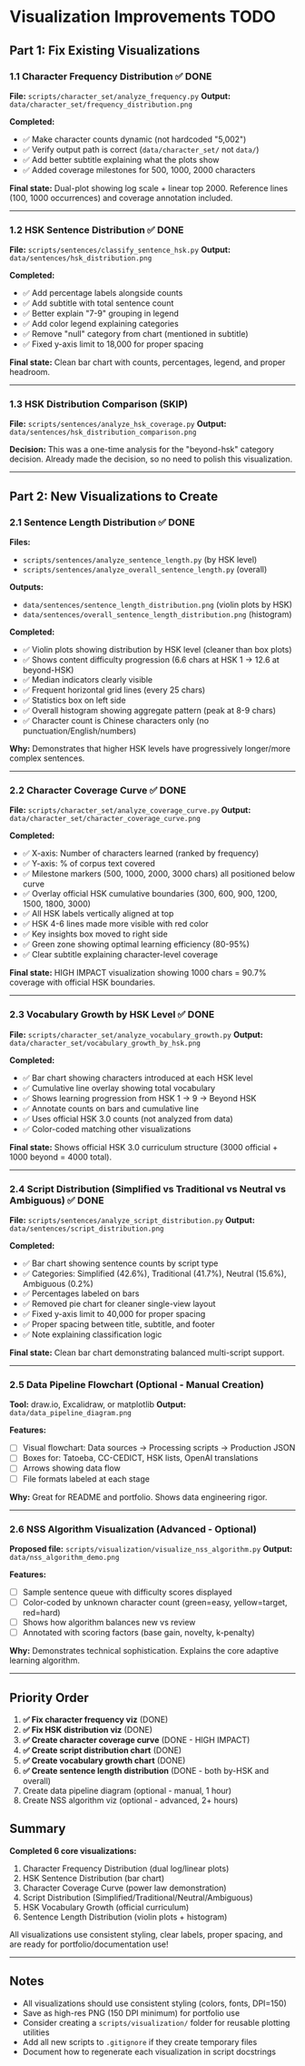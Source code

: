 # Visualization Improvements TODO

## Part 1: Fix Existing Visualizations

### 1.1 Character Frequency Distribution ✅ DONE
**File:** `scripts/character_set/analyze_frequency.py`
**Output:** `data/character_set/frequency_distribution.png`

**Completed:**
- ✅ Make character counts dynamic (not hardcoded "5,002")
- ✅ Verify output path is correct (`data/character_set/` not `data/`)
- ✅ Add better subtitle explaining what the plots show
- ✅ Added coverage milestones for 500, 1000, 2000 characters

**Final state:** Dual-plot showing log scale + linear top 2000. Reference lines (100, 1000 occurrences) and coverage annotation included.

---

### 1.2 HSK Sentence Distribution ✅ DONE
**File:** `scripts/sentences/classify_sentence_hsk.py`
**Output:** `data/sentences/hsk_distribution.png`

**Completed:**
- ✅ Add percentage labels alongside counts
- ✅ Add subtitle with total sentence count
- ✅ Better explain "7-9" grouping in legend
- ✅ Add color legend explaining categories
- ✅ Remove "null" category from chart (mentioned in subtitle)
- ✅ Fixed y-axis limit to 18,000 for proper spacing

**Final state:** Clean bar chart with counts, percentages, legend, and proper headroom.

---

### 1.3 HSK Distribution Comparison (SKIP)
**File:** `scripts/sentences/analyze_hsk_coverage.py`
**Output:** `data/sentences/hsk_distribution_comparison.png`

**Decision:** This was a one-time analysis for the "beyond-hsk" category decision. Already made the decision, so no need to polish this visualization.

---

## Part 2: New Visualizations to Create

### 2.1 Sentence Length Distribution ✅ DONE
**Files:**
- `scripts/sentences/analyze_sentence_length.py` (by HSK level)
- `scripts/sentences/analyze_overall_sentence_length.py` (overall)

**Outputs:**
- `data/sentences/sentence_length_distribution.png` (violin plots by HSK)
- `data/sentences/overall_sentence_length_distribution.png` (histogram)

**Completed:**
- ✅ Violin plots showing distribution by HSK level (cleaner than box plots)
- ✅ Shows content difficulty progression (6.6 chars at HSK 1 → 12.6 at beyond-HSK)
- ✅ Median indicators clearly visible
- ✅ Frequent horizontal grid lines (every 25 chars)
- ✅ Statistics box on left side
- ✅ Overall histogram showing aggregate pattern (peak at 8-9 chars)
- ✅ Character count is Chinese characters only (no punctuation/English/numbers)

**Why:** Demonstrates that higher HSK levels have progressively longer/more complex sentences.

---

### 2.2 Character Coverage Curve ✅ DONE
**File:** `scripts/character_set/analyze_coverage_curve.py`
**Output:** `data/character_set/character_coverage_curve.png`

**Completed:**
- ✅ X-axis: Number of characters learned (ranked by frequency)
- ✅ Y-axis: % of corpus text covered
- ✅ Milestone markers (500, 1000, 2000, 3000 chars) all positioned below curve
- ✅ Overlay official HSK cumulative boundaries (300, 600, 900, 1200, 1500, 1800, 3000)
- ✅ All HSK labels vertically aligned at top
- ✅ HSK 4-6 lines made more visible with red color
- ✅ Key insights box moved to right side
- ✅ Green zone showing optimal learning efficiency (80-95%)
- ✅ Clear subtitle explaining character-level coverage

**Final state:** HIGH IMPACT visualization showing 1000 chars = 90.7% coverage with official HSK boundaries.

---

### 2.3 Vocabulary Growth by HSK Level ✅ DONE
**File:** `scripts/character_set/analyze_vocabulary_growth.py`
**Output:** `data/character_set/vocabulary_growth_by_hsk.png`

**Completed:**
- ✅ Bar chart showing characters introduced at each HSK level
- ✅ Cumulative line overlay showing total vocabulary
- ✅ Shows learning progression from HSK 1 → 9 → Beyond HSK
- ✅ Annotate counts on bars and cumulative line
- ✅ Uses official HSK 3.0 counts (not analyzed from data)
- ✅ Color-coded matching other visualizations

**Final state:** Shows official HSK 3.0 curriculum structure (3000 official + 1000 beyond = 4000 total).

---

### 2.4 Script Distribution (Simplified vs Traditional vs Neutral vs Ambiguous) ✅ DONE
**File:** `scripts/sentences/analyze_script_distribution.py`
**Output:** `data/sentences/script_distribution.png`

**Completed:**
- ✅ Bar chart showing sentence counts by script type
- ✅ Categories: Simplified (42.6%), Traditional (41.7%), Neutral (15.6%), Ambiguous (0.2%)
- ✅ Percentages labeled on bars
- ✅ Removed pie chart for cleaner single-view layout
- ✅ Fixed y-axis limit to 40,000 for proper spacing
- ✅ Proper spacing between title, subtitle, and footer
- ✅ Note explaining classification logic

**Final state:** Clean bar chart demonstrating balanced multi-script support.

---

### 2.5 Data Pipeline Flowchart (Optional - Manual Creation)
**Tool:** draw.io, Excalidraw, or matplotlib
**Output:** `data/data_pipeline_diagram.png`

**Features:**
- [ ] Visual flowchart: Data sources → Processing scripts → Production JSON
- [ ] Boxes for: Tatoeba, CC-CEDICT, HSK lists, OpenAI translations
- [ ] Arrows showing data flow
- [ ] File formats labeled at each stage

**Why:** Great for README and portfolio. Shows data engineering rigor.

---

### 2.6 NSS Algorithm Visualization (Advanced - Optional)
**Proposed file:** `scripts/visualization/visualize_nss_algorithm.py`
**Output:** `data/nss_algorithm_demo.png`

**Features:**
- [ ] Sample sentence queue with difficulty scores displayed
- [ ] Color-coded by unknown character count (green=easy, yellow=target, red=hard)
- [ ] Shows how algorithm balances new vs review
- [ ] Annotated with scoring factors (base gain, novelty, k-penalty)

**Why:** Demonstrates technical sophistication. Explains the core adaptive learning algorithm.

---

## Priority Order

1. **✅ Fix character frequency viz** (DONE)
2. **✅ Fix HSK distribution viz** (DONE)
3. **✅ Create character coverage curve** (DONE - HIGH IMPACT)
4. **✅ Create script distribution chart** (DONE)
5. **✅ Create vocabulary growth chart** (DONE)
6. **✅ Create sentence length distribution** (DONE - both by-HSK and overall)
7. Create data pipeline diagram (optional - manual, 1 hour)
8. Create NSS algorithm viz (optional - advanced, 2+ hours)

## Summary

**Completed 6 core visualizations:**
1. Character Frequency Distribution (dual log/linear plots)
2. HSK Sentence Distribution (bar chart)
3. Character Coverage Curve (power law demonstration)
4. Script Distribution (Simplified/Traditional/Neutral/Ambiguous)
5. HSK Vocabulary Growth (official curriculum)
6. Sentence Length Distribution (violin plots + histogram)

All visualizations use consistent styling, clear labels, proper spacing, and are ready for portfolio/documentation use!

---

## Notes

- All visualizations should use consistent styling (colors, fonts, DPI=150)
- Save as high-res PNG (150 DPI minimum) for portfolio use
- Consider creating a `scripts/visualization/` folder for reusable plotting utilities
- Add all new scripts to `.gitignore` if they create temporary files
- Document how to regenerate each visualization in script docstrings
